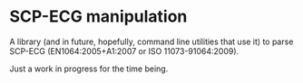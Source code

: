 # SCP-ECG manipulation

A library (and in future, hopefully, command line utilities that use it)
to parse SCP-ECG (EN1064:2005+A1:2007 or ISO 11073-91064:2009).

Just a work in progress for the time being.
